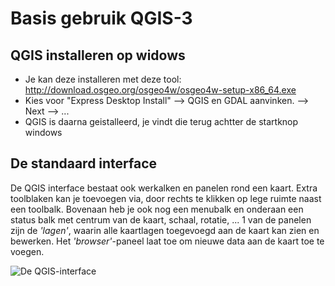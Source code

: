 Basis gebruik QGIS-3
====================

QGIS installeren op widows
---------------
 - Je kan deze installeren met deze tool: http://download.osgeo.org/osgeo4w/osgeo4w-setup-x86_64.exe 
 - Kies voor "Express Desktop Install" --> QGIS en GDAL aanvinken. --> Next --> ...
 - QGIS is daarna geistalleerd, je vindt die terug achtter de startknop windows

De standaard interface 
----------------------

De QGIS interface bestaat ook werkalken en panelen rond een kaart. 
Extra toolblaken kan je toevoegen via, door rechts te klikken op lege ruimte naast een toolbalk.
Bovenaan heb je ook nog een menubalk en onderaan een status balk met centrum van de kaart, schaal, rotatie, ...
1 van de panelen zijn de *'lagen'*, waarin alle kaartlagen toegevoegd aan de kaart kan zien en bewerken. 
Het *'browser'*-paneel laat toe om nieuwe data aan de kaart toe te voegen.

![][interface]






[interface]: img/interface.png "De QGIS-interface"
